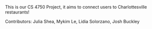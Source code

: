 This is our CS 4750 Project, it aims to connect users to Charlottesville restaurants!

Contributors: Julia Shea, Mykim Le, Lidia Solorzano, Josh Buckley
